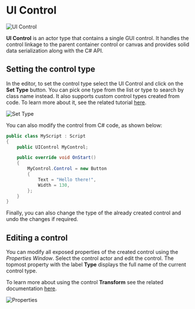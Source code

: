 # UI Control

![UI Control](media/title.jpg)

**UI Control** is an actor type that contains a single GUI control. It handles the control linkage to the parent container control or canvas and provides solid data serialization along with the C# API.

## Setting the control type

In the editor, to set the control type select the UI Control and click on the **Set Type** button. You can pick one type from the list or type to search by class name instead. It also supports custom control types created from code. To learn more about it, see the related tutorial [here](../tutorials/create-custom-control.md).

![Set Type](media/set-type.png)

You can also modify the control from C# code, as shown below:

```cs
public class MyScript : Script
{
	public UIControl MyControl;

	public override void OnStart()
	{
		MyControl.Control = new Button
		{
			Text = "Hello there!",
			Width = 130,
		};
	}
}
```

Finally, you can also change the type of the already created control and undo the changes if required.

## Editing a control

You can modify all exposed properties of the created control using the *Properties Window*. Select the control actor and edit the control. The topmost property with the label **Type** displays the full name of the current control type.

To learn more about using the control **Transform** see the related documentation [here](transform.md).

![Properties](media/properties.png)


